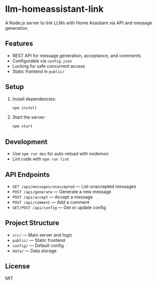 # llm-homeassistant-link

A Node.js server to link LLMs with Home Assistant via API and message generation.

## Features
- REST API for message generation, acceptance, and comments
- Configurable via `config.json`
- Locking for safe concurrent access
- Static frontend in `public/`

## Setup

1. Install dependencies:
   ```bash
   npm install
   ```
2. Start the server:
   ```bash
   npm start
   ```

## Development
- Use `npm run dev` for auto-reload with nodemon
- Lint code with `npm run lint`

## API Endpoints
- `GET /api/messages/unaccepted` — List unaccepted messages
- `POST /api/generate` — Generate a new message
- `POST /api/accept` — Accept a message
- `POST /api/comment` — Add a comment
- `GET/POST /api/config` — Get or update config

## Project Structure
- `src/` — Main server and logic
- `public/` — Static frontend
- `config/` — Default config
- `data/` — Data storage

## License
MIT
